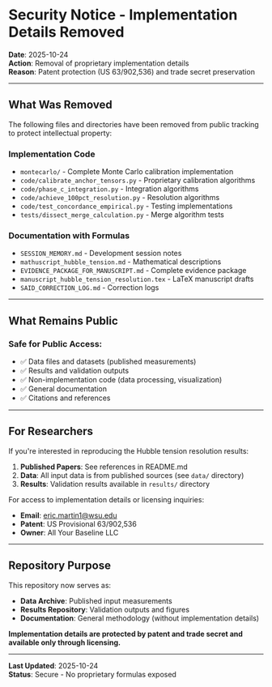 # Security Notice - Implementation Details Removed

**Date**: 2025-10-24  
**Action**: Removal of proprietary implementation details  
**Reason**: Patent protection (US 63/902,536) and trade secret preservation

---

## What Was Removed

The following files and directories have been removed from public tracking to protect intellectual property:

### **Implementation Code**
- `montecarlo/` - Complete Monte Carlo calibration implementation
- `code/calibrate_anchor_tensors.py` - Proprietary calibration algorithms
- `code/phase_c_integration.py` - Integration algorithms
- `code/achieve_100pct_resolution.py` - Resolution algorithms
- `code/test_concordance_empirical.py` - Testing implementations
- `tests/dissect_merge_calculation.py` - Merge algorithm tests

### **Documentation with Formulas**
- `SESSION_MEMORY.md` - Development session notes
- `mathuscript_hubble_tension.md` - Mathematical descriptions
- `EVIDENCE_PACKAGE_FOR_MANUSCRIPT.md` - Complete evidence package
- `manuscript_hubble_tension_resolution.tex` - LaTeX manuscript drafts
- `SAID_CORRECTION_LOG.md` - Correction logs

---

## What Remains Public

### **Safe for Public Access**:
- ✅ Data files and datasets (published measurements)
- ✅ Results and validation outputs
- ✅ Non-implementation code (data processing, visualization)
- ✅ General documentation
- ✅ Citations and references

---

## For Researchers

If you're interested in reproducing the Hubble tension resolution results:

1. **Published Papers**: See references in README.md
2. **Data**: All input data is from published sources (see `data/` directory)
3. **Results**: Validation results available in `results/` directory

For access to implementation details or licensing inquiries:
- **Email**: eric.martin1@wsu.edu
- **Patent**: US Provisional 63/902,536
- **Owner**: All Your Baseline LLC

---

## Repository Purpose

This repository now serves as:
- **Data Archive**: Published input measurements
- **Results Repository**: Validation outputs and figures
- **Documentation**: General methodology (without implementation details)

**Implementation details are protected by patent and trade secret and available only through licensing.**

---

**Last Updated**: 2025-10-24  
**Status**: Secure - No proprietary formulas exposed
